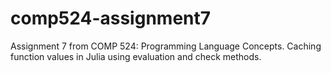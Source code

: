 # comp524-assignment7
Assignment 7 from COMP 524: Programming Language Concepts. Caching function values in Julia using evaluation and check methods.
